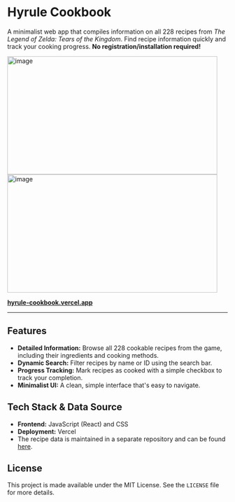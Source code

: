 # Hyrule Cookbook

A minimalist web app that compiles information on all 228 recipes from *The Legend of Zelda: Tears of the Kingdom*.
Find recipe information quickly and track your cooking progress.
**No registration/installation required!**

<img width="480" height="270" alt="image" src="https://github.com/user-attachments/assets/b7cdd2b3-8088-4fba-9f2d-22e3b53f7904" />
<img width="480" height="270" alt="image" src="https://github.com/user-attachments/assets/f915037a-b732-451b-9d11-f5d03db76e73" />

**[hyrule-cookbook.vercel.app](https://hyrule-cookbook.vercel.app/)**

---

## Features
-   **Detailed Information:** Browse all 228 cookable recipes from the game, including their ingredients and cooking methods.
-   **Dynamic Search:** Filter recipes by name or ID using the search bar.
-   **Progress Tracking:** Mark recipes as cooked with a simple checkbox to track your completion.
-   **Minimalist UI:** A clean, simple interface that's easy to navigate.

## Tech Stack & Data Source
- **Frontend:** JavaScript (React) and CSS
- **Deployment:** Vercel
- The recipe data is maintained in a separate repository and can be found [here](https://github.com/omercha/zelda-recipes-json).

## License
This project is made available under the MIT License. See the `LICENSE` file for more details.






